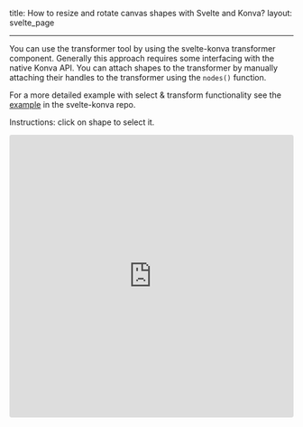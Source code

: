 title: How to resize and rotate canvas shapes with Svelte and Konva?
layout: svelte_page

---

You can use the transformer tool by using the svelte-konva transformer component. Generally this approach requires some interfacing with the native Konva API. You can attach shapes to the transformer by manually attaching their handles to the transformer using the `nodes()` function.

For a more detailed example with select & transform functionality see the [example](https://github.com/konvajs/svelte-konva/blob/master/src/routes/examples/transform/Transform.svelte) in the svelte-konva repo.

Instructions: click on shape to select it.

<iframe src="https://codesandbox.io/embed/github/konvajs/site/tree/master/svelte-demos/transformer?hidenavigation=1&view=split&fontsize=10&module=/App.svelte" style="width:100%; height:500px; border:0; border-radius: 4px; overflow:hidden;" sandbox="allow-modals allow-forms allow-popups allow-scripts allow-same-origin"></iframe>
